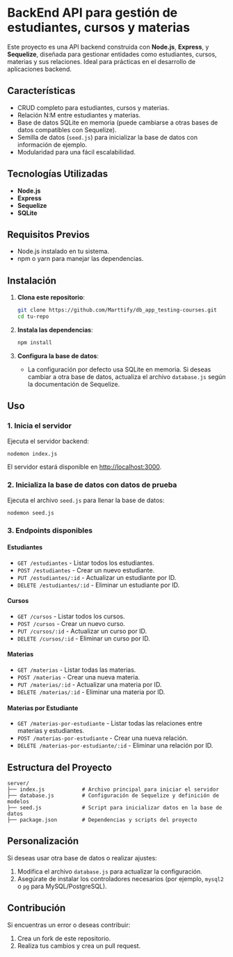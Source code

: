 
# BackEnd API para gestión de estudiantes, cursos y materias

Este proyecto es una API backend construida con **Node.js**, **Express**, y **Sequelize**, diseñada para gestionar entidades como estudiantes, cursos, materias y sus relaciones. Ideal para prácticas en el desarrollo de aplicaciones backend.

## Características

- CRUD completo para estudiantes, cursos y materias.
- Relación N:M entre estudiantes y materias.
- Base de datos SQLite en memoria (puede cambiarse a otras bases de datos compatibles con Sequelize).
- Semilla de datos (`seed.js`) para inicializar la base de datos con información de ejemplo.
- Modularidad para una fácil escalabilidad.

## Tecnologías Utilizadas

- **Node.js**
- **Express**
- **Sequelize**
- **SQLite**

## Requisitos Previos

- Node.js instalado en tu sistema.
- npm o yarn para manejar las dependencias.

## Instalación

1. **Clona este repositorio**:
   ```bash
   git clone https://github.com/Marttify/db_app_testing-courses.git
   cd tu-repo
   ```

2. **Instala las dependencias**:
   ```bash
   npm install
   ```

3. **Configura la base de datos**:
   - La configuración por defecto usa SQLite en memoria. Si deseas cambiar a otra base de datos, actualiza el archivo `database.js` según la documentación de Sequelize.

## Uso

### 1. Inicia el servidor
Ejecuta el servidor backend:
```bash
nodemon index.js
```
El servidor estará disponible en [http://localhost:3000](http://localhost:3000).

### 2. Inicializa la base de datos con datos de prueba
Ejecuta el archivo `seed.js` para llenar la base de datos:
```bash
nodemon seed.js
```

### 3. Endpoints disponibles
#### **Estudiantes**
- `GET /estudiantes` - Listar todos los estudiantes.
- `POST /estudiantes` - Crear un nuevo estudiante.
- `PUT /estudiantes/:id` - Actualizar un estudiante por ID.
- `DELETE /estudiantes/:id` - Eliminar un estudiante por ID.

#### **Cursos**
- `GET /cursos` - Listar todos los cursos.
- `POST /cursos` - Crear un nuevo curso.
- `PUT /cursos/:id` - Actualizar un curso por ID.
- `DELETE /cursos/:id` - Eliminar un curso por ID.

#### **Materias**
- `GET /materias` - Listar todas las materias.
- `POST /materias` - Crear una nueva materia.
- `PUT /materias/:id` - Actualizar una materia por ID.
- `DELETE /materias/:id` - Eliminar una materia por ID.

#### **Materias por Estudiante**
- `GET /materias-por-estudiante` - Listar todas las relaciones entre materias y estudiantes.
- `POST /materias-por-estudiante` - Crear una nueva relación.
- `DELETE /materias-por-estudiante/:id` - Eliminar una relación por ID.

## Estructura del Proyecto

```
server/
├── index.js            # Archivo principal para iniciar el servidor
├── database.js         # Configuración de Sequelize y definición de modelos
├── seed.js             # Script para inicializar datos en la base de datos
├── package.json        # Dependencias y scripts del proyecto
```

## Personalización

Si deseas usar otra base de datos o realizar ajustes:
1. Modifica el archivo `database.js` para actualizar la configuración.
2. Asegúrate de instalar los controladores necesarios (por ejemplo, `mysql2` o `pg` para MySQL/PostgreSQL).

## Contribución

Si encuentras un error o deseas contribuir:
1. Crea un fork de este repositorio.
2. Realiza tus cambios y crea un pull request.
